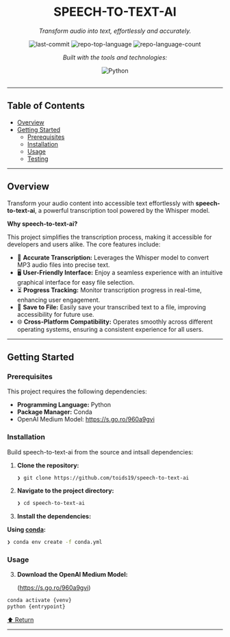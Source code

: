 <div id="top">

<!-- HEADER STYLE: CLASSIC -->
<div align="center">


# SPEECH-TO-TEXT-AI

<em>Transform audio into text, effortlessly and accurately.</em>

<!-- BADGES -->
<img src="https://img.shields.io/github/last-commit/toids19/speech-to-text-ai?style=flat&logo=git&logoColor=white&color=0080ff" alt="last-commit">
<img src="https://img.shields.io/github/languages/top/toids19/speech-to-text-ai?style=flat&color=0080ff" alt="repo-top-language">
<img src="https://img.shields.io/github/languages/count/toids19/speech-to-text-ai?style=flat&color=0080ff" alt="repo-language-count">

<em>Built with the tools and technologies:</em>

<img src="https://img.shields.io/badge/Python-3776AB.svg?style=flat&logo=Python&logoColor=white" alt="Python">

</div>
<br>

---

## Table of Contents

- [Overview](#overview)
- [Getting Started](#getting-started)
    - [Prerequisites](#prerequisites)
    - [Installation](#installation)
    - [Usage](#usage)
    - [Testing](#testing)

---

## Overview

Transform your audio content into accessible text effortlessly with **speech-to-text-ai**, a powerful transcription tool powered by the Whisper model.

**Why speech-to-text-ai?**

This project simplifies the transcription process, making it accessible for developers and users alike. The core features include:

- 🎤 **Accurate Transcription:** Leverages the Whisper model to convert MP3 audio files into precise text.
- 🖥️ **User-Friendly Interface:** Enjoy a seamless experience with an intuitive graphical interface for easy file selection.
- ⏳ **Progress Tracking:** Monitor transcription progress in real-time, enhancing user engagement.
- 💾 **Save to File:** Easily save your transcribed text to a file, improving accessibility for future use.
- 🌐 **Cross-Platform Compatibility:** Operates smoothly across different operating systems, ensuring a consistent experience for all users.

---

## Getting Started

### Prerequisites

This project requires the following dependencies:

- **Programming Language:** Python
- **Package Manager:** Conda
- OpenAI Medium Model: https://s.go.ro/960a9gvi
### Installation

Build speech-to-text-ai from the source and intsall dependencies:

1. **Clone the repository:**

    ```sh
    ❯ git clone https://github.com/toids19/speech-to-text-ai
    ```

2. **Navigate to the project directory:**

    ```sh
    ❯ cd speech-to-text-ai
    ```

3. **Install the dependencies:**

**Using [conda](https://docs.conda.io/):**

```sh
❯ conda env create -f conda.yml
```

### Usage
3. **Download the OpenAI Medium Model:**

    (https://s.go.ro/960a9gvi)

```sh
conda activate {venv}
python {entrypoint}
```


<div align="left"><a href="#top">⬆ Return</a></div>

---
